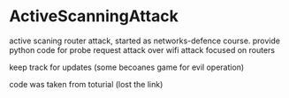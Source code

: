 # ActiveScanningAttack
active scaning router attack,
started as networks-defence course.
provide python code for probe request attack over wifi
attack focused on routers

keep track for updates (some becoanes game for evil operation)


code was taken from toturial (lost the link)
